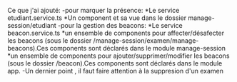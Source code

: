 Ce que j'ai ajouté:
-pour marquer la présence:
*Le service etudiant.service.ts
*Un component et sa vue dans le dossier manage-session/etudiant
-pour la gestion des beacons:
*Le service beacon.service.ts
*un ensemble de components pour affecter/désafecter les beacons (sous le dossier /manage-session/examen/manage-beacons).Ces components sont déclarés dans le module manage-session
*un ensemble de components pour ajouter/supprimer/modifier les beacons (sous le dossier /beacon).Ces components sont déclarés dans le module app.
-Un dernier point , il faut faire attention à la suppresion d'un examen
